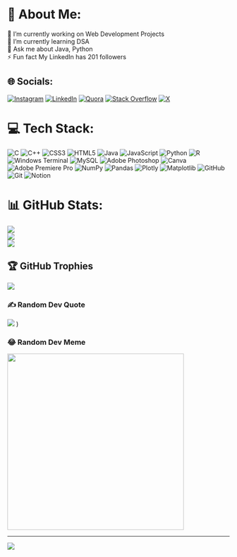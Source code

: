 # 💫 About Me:
🔭 I’m currently working on Web Development Projects<br>🌱 I’m currently learning DSA<br>💬 Ask me about Java, Python<br>⚡ Fun fact My LinkedIn has 201 followers


## 🌐 Socials:
[![Instagram](https://img.shields.io/badge/Instagram-%23E4405F.svg?logo=Instagram&logoColor=white)](https://instagram.com/aloukikagrawal16) [![LinkedIn](https://img.shields.io/badge/LinkedIn-%230077B5.svg?logo=linkedin&logoColor=white)](https://linkedin.com/in/aloukik-agrawal-858a84295) [![Quora](https://img.shields.io/badge/Quora-%23B92B27.svg?logo=Quora&logoColor=white)](https://www.quora.com/profile/Aloukik-Agrawal) [![Stack Overflow](https://img.shields.io/badge/-Stackoverflow-FE7A16?logo=stack-overflow&logoColor=white)](https://stackoverflow.com/users/25885223/aloukik-agrawal) [![X](https://img.shields.io/badge/X-black.svg?logo=X&logoColor=white)](https://x.com/@AloukikAgrawal) 

# 💻 Tech Stack:
![C](https://img.shields.io/badge/c-%2300599C.svg?style=for-the-badge&logo=c&logoColor=white) ![C++](https://img.shields.io/badge/c++-%2300599C.svg?style=for-the-badge&logo=c%2B%2B&logoColor=white) ![CSS3](https://img.shields.io/badge/css3-%231572B6.svg?style=for-the-badge&logo=css3&logoColor=white) ![HTML5](https://img.shields.io/badge/html5-%23E34F26.svg?style=for-the-badge&logo=html5&logoColor=white) ![Java](https://img.shields.io/badge/java-%23ED8B00.svg?style=for-the-badge&logo=openjdk&logoColor=white) ![JavaScript](https://img.shields.io/badge/javascript-%23323330.svg?style=for-the-badge&logo=javascript&logoColor=%23F7DF1E) ![Python](https://img.shields.io/badge/python-3670A0?style=for-the-badge&logo=python&logoColor=ffdd54) ![R](https://img.shields.io/badge/r-%23276DC3.svg?style=for-the-badge&logo=r&logoColor=white) ![Windows Terminal](https://img.shields.io/badge/Windows%20Terminal-%234D4D4D.svg?style=for-the-badge&logo=windows-terminal&logoColor=white) ![MySQL](https://img.shields.io/badge/mysql-4479A1.svg?style=for-the-badge&logo=mysql&logoColor=white) ![Adobe Photoshop](https://img.shields.io/badge/adobe%20photoshop-%2331A8FF.svg?style=for-the-badge&logo=adobe%20photoshop&logoColor=white) ![Canva](https://img.shields.io/badge/Canva-%2300C4CC.svg?style=for-the-badge&logo=Canva&logoColor=white) ![Adobe Premiere Pro](https://img.shields.io/badge/Adobe%20Premiere%20Pro-9999FF.svg?style=for-the-badge&logo=Adobe%20Premiere%20Pro&logoColor=white) ![NumPy](https://img.shields.io/badge/numpy-%23013243.svg?style=for-the-badge&logo=numpy&logoColor=white) ![Pandas](https://img.shields.io/badge/pandas-%23150458.svg?style=for-the-badge&logo=pandas&logoColor=white) ![Plotly](https://img.shields.io/badge/Plotly-%233F4F75.svg?style=for-the-badge&logo=plotly&logoColor=white) ![Matplotlib](https://img.shields.io/badge/Matplotlib-%23ffffff.svg?style=for-the-badge&logo=Matplotlib&logoColor=black) ![GitHub](https://img.shields.io/badge/github-%23121011.svg?style=for-the-badge&logo=github&logoColor=white) ![Git](https://img.shields.io/badge/git-%23F05033.svg?style=for-the-badge&logo=git&logoColor=white) ![Notion](https://img.shields.io/badge/Notion-%23000000.svg?style=for-the-badge&logo=notion&logoColor=white) 
# 📊 GitHub Stats:
![](https://github-readme-stats.vercel.app/api?username=aloukik16&theme=tokyonight&hide_border=false&include_all_commits=false&count_private=false)<br/>
![](https://github-readme-streak-stats.herokuapp.com/?user=aloukik16&theme=tokyonight&hide_border=false)<br/>
![](https://github-readme-stats.vercel.app/api/top-langs/?username=aloukik16&theme=tokyonight&hide_border=false&include_all_commits=false&count_private=false&layout=compact)

## 🏆 GitHub Trophies
![](https://github-profile-trophy.vercel.app/?username=aloukik16&theme=tokyonight&no-frame=false&no-bg=false&margin-w=4)

### ✍️ Random Dev Quote
![](https://quotes-github-readme.vercel.app/api?type=horizontal&theme=tokyonight)
)

### 😂 Random Dev Meme
<img src="https://www.google.com/url?sa=i&url=https%3A%2F%2Fdev.to%2Fishakmohmed%2F11-educational-tech-memes-for-all-programmers-with-explanation-5gj5&psig=AOvVaw3_13kMZ0D3RQJ-lnwBFMui&ust=1719900766038000&source=images&cd=vfe&opi=89978449&ved=0CBEQjRxqFwoTCKj6_eWXhYcDFQAAAAAdAAAAABBQ" style="height: 400px;"/>

---
[![](https://visitcount.itsvg.in/api?id=aloukik16&icon=2&color=6)](https://visitcount.itsvg.in)

<!-- Proudly created with GPRM ( https://gprm.itsvg.in ) -->

